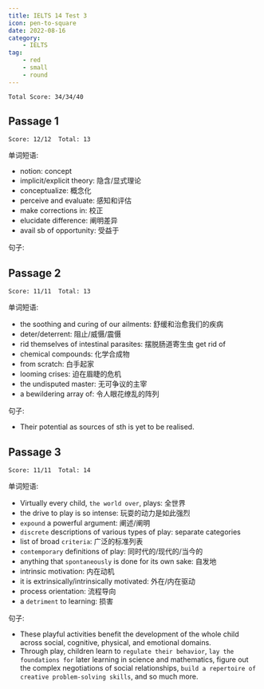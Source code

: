 ```yaml
---
title: IELTS 14 Test 3
icon: pen-to-square
date: 2022-08-16
category:
    - IELTS
tag:
    - red
    - small
    - round
---
```


`Total Score: 34/34/40`

## Passage 1

`Score: 12/12  Total: 13`

单词短语:

- notion: concept
- implicit/explicit theory: 隐含/显式理论
- conceptualize: 概念化
- perceive and evaluate: 感知和评估
- make corrections in: 校正
- elucidate difference: 阐明差异
- avail sb of opportunity: 受益于

句子:

## Passage 2

`Score: 11/11  Total: 13`

单词短语:

- the soothing and curing of our ailments: 舒缓和治愈我们的疾病
- deter/deterrent: 阻止/威慑/震慑
- rid themselves of intestinal parasites: 摆脱肠道寄生虫  get rid of
- chemical compounds: 化学合成物
- from scratch: 白手起家
- looming crises: 迫在眉睫的危机
- the undisputed master: 无可争议的主宰
- a bewildering array of: 令人眼花缭乱的阵列

句子:

- Their potential as sources of sth is yet to be realised.

## Passage 3

`Score: 11/11  Total: 14`

单词短语:

- Virtually every child, `the world over`, plays: 全世界
- the drive to play is so intense: 玩耍的动力是如此强烈
- `expound` a powerful argument: 阐述/阐明
- `discrete` descriptions of various types of play: separate categories
- list of broad `criteria`: 广泛的标准列表
- `contemporary` definitions of play: 同时代的/现代的/当今的
- anything that `spontaneously` is done for its own sake: 自发地
- intrinsic motivation: 内在动机
- it is extrinsically/intrinsically motivated: 外在/内在驱动
- process orientation: 流程导向
- a `detriment` to learning: 损害

句子:

- These playful activities benefit the development of the whole child across social, cognitive, physical, and emotional domains.
- Through play, children learn to `regulate their behavior`, `lay the foundations for` later learning in science and mathematics, figure out the complex negotiations of social relationships, `build a repertoire of creative problem-solving skills`, and so much more.
